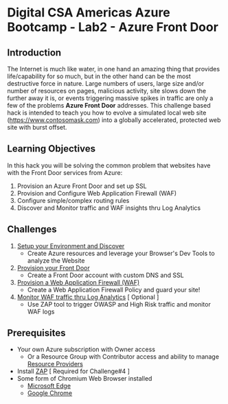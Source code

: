 # Digital CSA Americas Azure Bootcamp - Lab2 - Azure Front Door 

## Introduction

The Internet is much like water, in one hand an amazing thing that provides life/capability for so much, but in the other hand can be the most destructive force in nature.  Large numbers of users, large size and/or number of resources on pages, malicious activity, site slows down the further away it is, or events triggering massive spikes in traffic are only a few of the problems **Azure Front Door** addresses.  This challenge based hack is intended to teach you how to evolve a simulated local web site (https://www.contosomask.com) into a globally accelerated, protected web site with burst offset.

## Learning Objectives
In this hack you will be solving the common problem that websites have with the Front Door services from Azure:

1. Provision an Azure Front Door and set up SSL
2. Provision and Configure Web Application Firewall (WAF)
3. Configure simple/complex routing rules
4. Discover and Monitor traffic and WAF insights thru Log Analytics

## Challenges
1. [Setup your Environment and Discover](Student/Challenge01.md)
   - Create Azure resources and leverage your Browser's Dev Tools to analyze the Website
2. [Provision your Front Door](Student/Challenge02.md)
   - Create a Front Door account with custom DNS and SSL
3. [Provision a Web Application Firewall (WAF)](Student/Challenge03.md)
   - Create a Web Application Firewall Policy and guard your site!
4. [Monitor WAF traffic thru Log Analytics](Student/Challenge06.md) [ Optional ]
   - Use ZAP tool to trigger OWASP and High Risk traffic and monitor WAF logs

## Prerequisites
- Your own Azure subscription with Owner access
  - Or a Resource Group with Contributor access and ability to manage [Resource Providers](https://docs.microsoft.com/en-us/azure/azure-resource-manager/management/resource-providers-and-types)
- Install [ZAP](https://www.zaproxy.org/download/) [ Required for Challenge#4 ]
- Some form of Chromium Web Browser installed
  - [Microsoft Edge](https://www.microsoft.com/en-us/edge)
  - [Google Chrome](https://www.google.com/chrome/)

